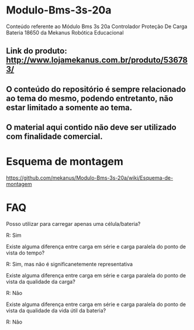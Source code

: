 # Modulo-Bms-3s-20a
Conteúdo referente ao Módulo Bms 3s 20a Controlador Proteção De Carga Bateria 18650 da Mekanus Robótica Educacional


## Link do produto: http://www.lojamekanus.com.br/produto/536783/



## O conteúdo do repositório é sempre relacionado ao tema do mesmo, podendo entretanto, não estar limitado a somente ao tema. 

## O material aqui contido não deve ser utilizado com finalidade comercial.


# Esquema de montagem

https://github.com/mekanus/Modulo-Bms-3s-20a/wiki/Esquema-de-montagem

# FAQ

Posso utilizar para carregar apenas uma célula/bateria?

R: Sim

Existe alguma diferença entre carga em série e carga paralela do ponto de vista do tempo?

R: Sim, mas não é significanetemente representativa

Existe alguma diferença entre carga em série e carga paralela do ponto de vista da qualidade da carga?

R: Não

Existe alguma diferença entre carga em série e carga paralela do ponto de vista da qualidade da vida útil da bateria?

R: Não


